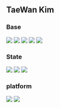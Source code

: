 ## TaeWan Kim

### Base
<a href="#none" target="_blank"><img src="https://img.shields.io/badge/HTML5-ffffff?style=flat&logo=HTML5&logoColor=E34F26"/></a>
<a href="#none" target="_blank"><img src="https://img.shields.io/badge/CSS3-ffffff?style=flat&logo=CSS3&logoColor=1572B6"/></a>
<a href="#none" target="_blank"><img src="https://img.shields.io/badge/JavaScript-999999?style=flat&logo=JavaScript&logoColor=F7DF1E"/></a>
<a href="#none" target="_blank"><img src="https://img.shields.io/badge/TypeScript-ffffff?style=flat&logo=TypeScript&logoColor=3178C6"/></a>
<a href="#none" target="_blank"><img src="https://img.shields.io/badge/React.js-ffffff?style=flat&logo=React&logoColor=61DAFB"/></a>

### State
<a href="#none" target="_blank"><img src="https://img.shields.io/badge/Redux-ffffff?style=flat&logo=Redux&logoColor=764ABC"/></a>
<a href="#none" target="_blank"><img src="https://img.shields.io/badge/Redux-Saga-999999?style=flat&logo=Redux-Saga&logoColor=ffffff"/></a>
<a href="#none" target="_blank"><img src="https://img.shields.io/badge/ReactQuery-ffffff?style=flat&logo=ReactQuery&logoColor=FF4154"/></a>

### platform
<a href="#none" target="_blank"><img src="https://img.shields.io/badge/Amazon S3-ffffff?style=flat&logo=Amazon S3&logoColor=569A31"/></a>
<a href="#none" target="_blank"><img src="https://img.shields.io/badge/AWS Lambda-ffffff?style=flat&logo=AWS Lambda&logoColor=FF9900"/></a>

